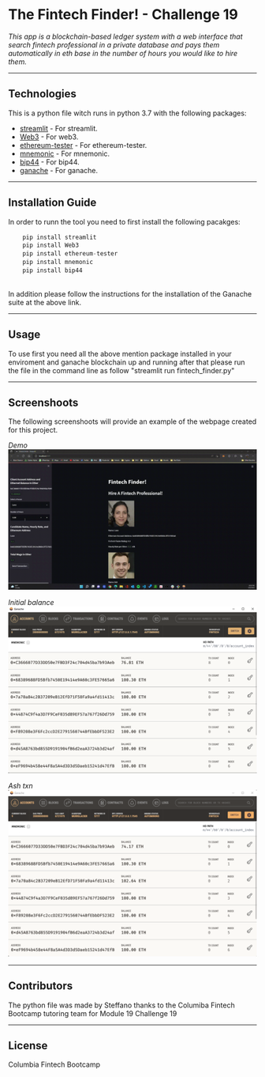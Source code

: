 # The Fintech Finder! - Challenge 19
*This app is a blockchain-based ledger system with a web interface that search fintech professional in a private database and pays them automatically in eth base in the number of hours you would like to hire them.*

---

## Technologies

This is a python file witch runs in python 3.7 with the following packages:

* [streamlit](https://streamlit.io/) - For streamlit.
* [Web3](https://web3py.readthedocs.io/en/stable/index.html) - For web3.
* [ethereum-tester](https://pypi.org/project/ethereum-tester/0.1.0a4/) - For ethereum-tester.
* [mnemonic](https://pypi.org/project/mnemonic/) - For mnemonic.
* [bip44](https://pypi.org/project/bip44/) - For bip44.
* [ganache](https://trufflesuite.com/ganache/) - For ganache.

---

## Installation Guide

In order to runn the tool you need to first install the following pacakges:

```python
    pip install streamlit
    pip install Web3
    pip install ethereum-tester
    pip install mnemonic
    pip install bip44
    
```
In addition please follow the instructions for the installation of the Ganache suite at the above link.


---

## Usage

To use first you need all the above mention package installed in your enviroment and ganache blockchain up and running after that please run the file in the command line as follow "streamlit run fintech_finder.py"

---

## Screenshoots

The following screenshoots will provide an example of the webpage created for this project.

*Demo*
![demo](images/demo.gif)

*Initial balance*
![initial balance](images/initial_balance.png)

*Ash txn*
![ash transfer](images/ash_txn.png)

---

## Contributors

The python file was made by Steffano thanks to the Columiba Fintech Bootcamp tutoring team for Module 19 Challenge 19

---

## License

Columbia Fintech Bootcamp
